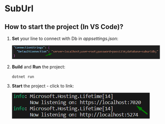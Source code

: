 # SubUrl

## How to start the project (In VS Code)?

1. **Set** your line to connect with Db in *appsettings.json*:

    ![Alt text](ReadmeSource/set-line-connect-to-db.png)

2. **Build** and **Run** the project:

    `dotnet run`

3. **Start** the project - click to link:

    ![Alt text](ReadmeSource/link-to-connect.png)